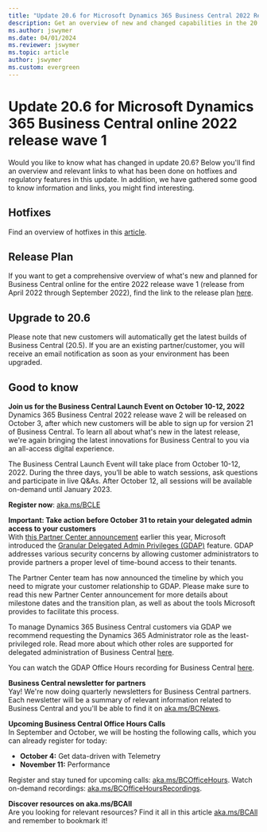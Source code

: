 ```yaml
---
title: "Update 20.6 for Microsoft Dynamics 365 Business Central 2022 Release Wave 1"
description: Get an overview of new and changed capabilities in the 20.6 update of Business Central online, which is part of 2022 release wave 1.
ms.author: jswymer
ms.date: 04/01/2024
ms.reviewer: jswymer
ms.topic: article
author: jswymer
ms.custom: evergreen
---
```


# Update 20.6 for Microsoft Dynamics 365 Business Central online 2022 release wave 1

Would you like to know what has changed in update 20.6? Below you'll find an overview and relevant links to what has been done on hotfixes and regulatory features in this update. In addition, we have gathered some good to know information and links, you might find interesting.

## Hotfixes

Find an overview of hotfixes in this [article](https://support.microsoft.com/topic/update-20-6-for-microsoft-dynamics-365-business-central-on-premises-2022-release-wave-1-application-build-20-6-47024-platform-build-20-0-46998-6476acf3-9b2b-4afb-84f2-ca7cd29e75aa).

## Release Plan

If you want to get a comprehensive overview of what's new and planned for Business Central online for the entire 2022 release wave 1 (release from April 2022 through  September 2022), find the link to the release plan [here](/dynamics365-release-plan/2021wave2/smb/dynamics365-business-central/planned-features).

## Upgrade to 20.6

Please note that new customers will automatically get the latest builds of Business Central (20.5). If you are an existing partner/customer, you will receive an email notification as soon as your environment has been upgraded.

## Good to know

**Join us for the Business Central Launch Event on October 10-12, 2022**  
Dynamics 365 Business Central 2022 release wave 2 will be released on October 3, after which new customers will be able to sign up for version 21 of Business Central. To learn all about what's new in the latest release, we're again bringing the latest innovations for Business Central to you via an all-access digital experience. 

The Business Central Launch Event will take place from October 10-12, 2022. During the three days, you’ll be able to watch sessions, ask questions and participate in live Q&As. After October 12, all sessions will be available on-demand until January 2023.

**Register now**: [aka.ms/BCLE](https://aka.ms/BCLE)

**Important: Take action before October 31 to retain your delegated admin access to your customers**  
With [this Partner Center announcement](/partner-center/announcements/2022-february#6) earlier this year, Microsoft introduced the [Granular Delegated Admin Privileges (GDAP)](/partner-center/gdap-introduction) feature. GDAP addresses various security concerns by allowing customer administrators to provide partners a proper level of time-bound access to their tenants.

The Partner Center team has now announced the timeline by which you need to migrate your customer relationship to GDAP. Please make sure to read this new Partner Center announcement for more details about milestone dates and the transition plan, as well as about the tools Microsoft provides to facilitate this process.

To manage Dynamics 365 Business Central customers via GDAP we recommend requesting the Dynamics 365 Administrator role as the least-privileged role. Read more about which other roles are supported for delegated administration of Business Central [here](/dynamics365/business-central/dev-itpro/administration/delegated-admin).

You can watch the GDAP Office Hours recording for Business Central [here](https://learn-video.azurefd.net/vod/player?id=cbacd031-f8db-43f4-aca5-815b3636c258).

**Business Central newsletter for partners**  
Yay! We're now doing quarterly newsletters for Business Central partners. Each newsletter will be a summary of relevant information related to Business Central and you'll be able to find it on [aka.ms/BCNews](https://aka.ms/BCNews).

**Upcoming Business Central Office Hours Calls**  
In September and October, we will be hosting the following calls, which you can already register for today:

- **October 4:** Get data-driven with Telemetry
- **November 11:** Performance

Register and stay tuned for upcoming calls: [aka.ms/BCOfficeHours](https://aka.ms/BCOfficeHours). Watch on-demand recordings: [aka.ms/BCOfficeHoursRecordings](https://aka.ms/BCOfficeHoursRecordings). 

**Discover resources on aka.ms/BCAll**  
Are you looking for relevant resources? Find it all in this article [aka.ms/BCAll](https://aka.ms/BCAll) and remember to bookmark it!
